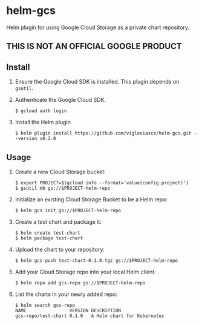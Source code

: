 # helm-gcs
Helm plugin for using Google Cloud Storage as a private chart repository.

## THIS IS NOT AN OFFICIAL GOOGLE PRODUCT

## Install

1. Ensure the Google Cloud SDK is installed. This plugin depends on `gsutil`.

1. Authenticate the Google Cloud SDK.

    ```shell
    $ gcloud auth login
    ```

1. Install the Helm plugin

    ```shell
    $ helm plugin install https://github.com/viglesiasce/helm-gcs.git --version v0.2.0
    ```

## Usage

1. Create a new Cloud Storage bucket:

    ```shell
    $ export PROJECT=$(gcloud info --format='value(config.project)') 
    $ gsutil mb gs://$PROJECT-helm-repo
    ```

1. Initialize an existing Cloud Storage Bucket to be a Helm repo:

    ```shell
    $ helm gcs init gs://$PROJECT-helm-repo
    ```

1. Create a test chart and package it:

    ```shell
    $ helm create test-chart
    $ helm package test-chart
    ```
    
1. Upload the chart to your repository:

    ```shell
    $ helm gcs push test-chart-0.1.0.tgz gs://$PROJECT-helm-repo
    ```
    
1. Add your Cloud Storage repo into your local Helm client:

    ```shell
    $ helm repo add gcs-repo gs://$PROJECT-helm-repo
    ```
    
1. List the charts in your newly added repo:

    ```shell
    $ helm search gcs-repo
    NAME               	VERSION	DESCRIPTION                
    gcs-repo/test-chart	0.1.0  	A Helm chart for Kubernetes
    ```
